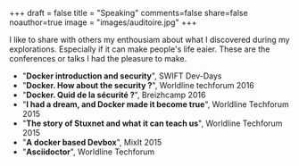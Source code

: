 +++
draft = false
title = "Speaking"
comments=false
share=false
noauthor=true
image = "images/auditoire.jpg"
+++

I like to share with others my enthousiam about what I discovered during my explorations. Especially if it can make people's life eaier. These are the conferences or talks I had the pleasure to make.  

* "**Docker introduction and security**", SWIFT Dev-Days
* "**Docker. How about the security ?**", Worldline techforum 2016
* "**Docker. Quid de la sécurité ?**", Breizhcamp 2016
* "**I had a dream, and Docker made it become true**", Worldline Techforum 2015
* "**The story of Stuxnet and what it can teach us**", Worldline Techforum 2015
* "**A docker based Devbox**", MixIt 2015
* "**Asciidoctor**", Worldline Techforum 
